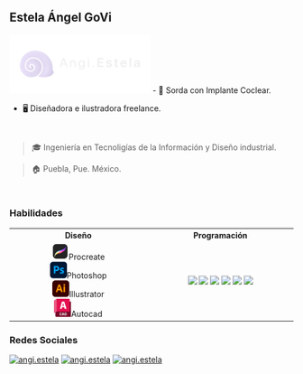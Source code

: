 ## Estela Ángel GoVi
<img src="assets\angi-estela.png"  width ="250"/>
- 🦻 Sorda con Implante Coclear.

- 🖥 Diseñadora e ilustradora freelance.

<br>

> 🎓 Ingeniería en Tecnoligías de la Información y Diseño industrial.

> 🏠 Puebla, Pue. México.

<br>

### Habilidades
<table border="0">
    <tr>
    <th width="500px">
      Diseño
      <br/>
     </th>
    <th width="500px">
      Programación
      <br/>
     </th>
    
  </tr>
  <tr>
    <td align="center">
      <img src="assets\procreate.png"  width ="30"/>Procreate
      <br/>
      <img src="assets\photoshop.png"  width ="30"/>Photoshop
      <br/>
      <img src="assets\ilustrador.png"  width ="30"/>Illustrator
      <br/>
      <img src="assets\autocad.png"  width ="30"/>Autocad
      </td>
    <td align="center">
      <img src="https://img.shields.io/badge/C%2B%2B-044f88?style=for-the-badge&logo=c%2B%2B&logoColor=white"/>
      <img src="https://img.shields.io/badge/HTML-e34c26?style=for-the-badge&logo=html5&logoColor=white"/>
      <img src="https://img.shields.io/badge/PHP-474a8a?style=for-the-badge&logo=PHP&logoColor=white"/>
      <img src="https://img.shields.io/badge/firebase-039BE5?style=for-the-badge&logo=firebase&logoColor=ffcb2b"/>
      <img src="https://img.shields.io/badge/Android-04242c?style=for-the-badge&logo=android&logoColor=32cd82"/>
      <img src="https://img.shields.io/badge/React native-1c2c4c?style=for-the-badge&logo=react&logoColor=88dded"/>
    </td>
  </tr>
  </table>


### Redes Sociales
[![angi.estela](https://img.shields.io/badge/Discord-7289da?style=for-the-badge&logo=discord&logoColor=white)](https://discordapp.com/users/880570183167655996)
[![angi.estela](https://img.shields.io/badge/Instagram-dd2a7b?style=for-the-badge&logo=instagram&logoColor=white)](https://www.instagram.com/angi.estela/)
[![angi.estela](https://img.shields.io/badge/TikTok-000000?style=for-the-badge&logo=tiktok&logoColor=white)](https://www.tiktok.com/@angi.estela?_t=8hy5L4DRePV&_r=1)


